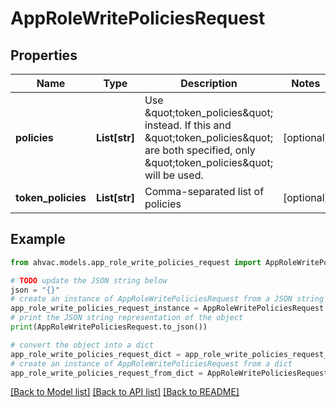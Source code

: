 # AppRoleWritePoliciesRequest


## Properties

Name | Type | Description | Notes
------------ | ------------- | ------------- | -------------
**policies** | **List[str]** | Use \&quot;token_policies\&quot; instead. If this and \&quot;token_policies\&quot; are both specified, only \&quot;token_policies\&quot; will be used. | [optional] 
**token_policies** | **List[str]** | Comma-separated list of policies | [optional] 

## Example

```python
from ahvac.models.app_role_write_policies_request import AppRoleWritePoliciesRequest

# TODO update the JSON string below
json = "{}"
# create an instance of AppRoleWritePoliciesRequest from a JSON string
app_role_write_policies_request_instance = AppRoleWritePoliciesRequest.from_json(json)
# print the JSON string representation of the object
print(AppRoleWritePoliciesRequest.to_json())

# convert the object into a dict
app_role_write_policies_request_dict = app_role_write_policies_request_instance.to_dict()
# create an instance of AppRoleWritePoliciesRequest from a dict
app_role_write_policies_request_from_dict = AppRoleWritePoliciesRequest.from_dict(app_role_write_policies_request_dict)
```
[[Back to Model list]](../README.md#documentation-for-models) [[Back to API list]](../README.md#documentation-for-api-endpoints) [[Back to README]](../README.md)


